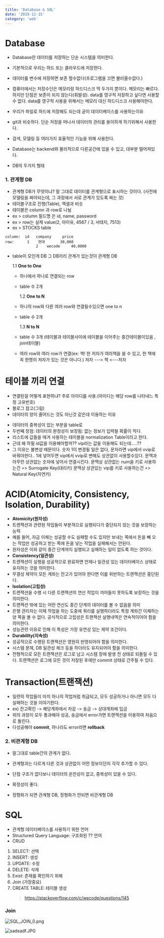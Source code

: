 ```yaml
---
title: 'Database & SQL'
date: '2019-12-15'
category: 'web'
---
```


# Database

- Database란 데이터를 저장하는 단순 시스템을 의미한다.

- 기본적으로 우리는 하드 또는 클라우드에 저장한다.
- 데이터를 변수에 저장하면 보존 할수없다(프로그램을 끄면 불러올수없다.)
- 컴퓨터에서는 저장수단은 메모리랑 하드디스크 딱 두가지 뿐이다. 메모리는 빠르다. 하지만 단점은 보존이 되지 않는다(휘발성). data를 영구적 저장하고 싶다면 사용할 수 없다. data를 영구적 사용을 위해서는 메모리 대신 하드디스크 사용해야한다.

- 우리가 파일로 하드에 저장해도 되는데 굳이 데이터베이스를 사용하는이유
- git과 비슷하다. 단순 저장을 떠나서 데이터의 관리를 용이하게 하기위해서 사용한다.
- 검색, 모델링 등 여러가지 효율적인 기능을 위해 사용한다.

- Database는 backend와 물리적으로 다른공간에 있을 수 있고, 대부분 떨어져있다.
- DB의 두가지 형태

### 1. 관계형 DB

- 관계형 DB가 무엇이냐? 말 그대로 데이터를 관계형으로 표시하는 것이다. (사전에 모델링을 짜야되는데, 그 과정에서 서로 관계가 있도록 짜는 것)
- 테이블구조로 진행(Table), 엑셀과 비슷
- 테이블은 column 과 row로 나뉨
- ex > column 필드명 은 id, name, password
- ex > row는 실제 value(2, 아이유, 4567 / 3, 서태지, 7513)
- ex > STOCKS table

```
column:  id   company     price
row:      1    현대       30,000
              2    wecode     40,0000
```

- table이 모인게 DB 그 DB끼리 관계가 있는것이 관계형 DB

  1.1 **One to One**

  - 하나에서 하나로 연결되는 row
  - table 수 2개

    1.2 **One to N**

  - 하나의 row와 다른 여러 row와 연결될수있으면 one to n
  - table 수 2개

    1.3 **N to N**

  - table 수 3개 (테이블과 테이블사이에 테이블을 이어주는 중간테이블이있음 , join테이블)
  - 여러 row와 여러 row가 연결(ex: 책! 한 저자가 여러책을 쓸 수 있고, 한 책에 꼭 한명의 저자가 있는 것은 아니다.)
    저자 ---> 책 <---저자

# 테이블 끼리 연결

- 연결된걸 어떻게 표현하냐? 주로 아이디를 사용.(아이디는 해당 row를 나타내느 특정 고유번호)
- 블로그 참고(그림)
- 데이터의 양이 줄어드는 것도 아닌것 같은데 이용하는 이유

* 데이터의 중복성이 있는 부분을 table로
* 두번째 장점: 데이터의 완정성이 보장됨: 없는 정보가 입력될 확률이 적다.
* 리스트에 값들을 매겨 사용하는 테이블을 normalization Table이라고 한다.
* 근데 왜 하필 id값을 이용해야할까?? vip라는 값을 이용해도 되는데.....??
* 그 이유는 불변성 때문이다. 숫자 1이 변경될 일은 없다, 문자라면 vip에서 vvip로 바꿔야한다.. 1에 넣어두면 vip에서 vvip로 변해도 상관없이 사용할수있다. 문맥과 아무런 상관없는 숫자에 넣어서 연결시킨다. 문맥상 상관없는 num을 키로 사용하는건 => Surrogate Key(대리키) 문맥상 상관있는 vip를 키로 사용하는건 => Natural Key(자연키)

# ACID(Atomicity, Consistency, Isolation, Durability)

- **Atomicity(원자성)**
- 트랜잭션과 관련된 작업들이 부분적으로 실행되다가 중단되지 않는 것을 보장하는 능력
- 예를 들어, 자금 이체는 성공할 수도 실패할 수도 있지만 보내는 쪽에서 돈을 빼 오는 작업만 성공하고 받는 쪽에 돈을 넣는 작업을 실패해서는 안된다.
- 원자성은 이와 같이 중간 단계까지 실행되고 실패하는 일이 없도록 하는 것이다.
- **Consistency(일관성)**
- 트랜잭션이 실행을 성공적으로 완료하면 언제나 일관성 있는 데이터베이스 상태로 유지하는 것을 의미한다.
- 무결성 제약이 모든 계좌는 잔고가 있어야 한다면 이를 위반하는 트랜잭션은 중단된다.
- **Isolation(고립성)**
- 트랜잭션을 수행 시 다른 트랜잭션의 연산 작업이 끼어들지 못하도록 보장하는 것을 의미한다.
- 트랜잭션 밖에 있는 어떤 연산도 중간 단계의 데이터를 볼 수 없음을 의미
- 은행 관리자는 이체 작업을 하는 도중에 쿼리를 실행하더라도 특정 계좌간 이체하는 양 쪽을 볼 수 없다. 공식적으로 고립성은 트랜잭션 실행내역은 연속적이어야 함을 의미한다.
- 성능관련 이유로 인해 이 특성은 가장 유연성 있는 제약 조건이다.
- **Durability(지속성)**
- 성공적으로 수행된 트랜잭션은 영원히 반영되어야 함을 의미한다.
- 시스템 문제, DB 일관성 체크 등을 하더라도 유지되어야 함을 의미한다.
- 전형적으로 모든 트랜잭션은 로그로 남고 시스템 장애 발생 전 상태로 되돌릴 수 있다. 트랜잭션은 로그에 모든 것이 저장된 후에만 commit 상태로 간주될 수 있다.

# Transaction(트랜잭션)

- 일련의 작업들이 마치 하나의 작업처럼 취급되고, 모두 성공하거나 아니면 모두 다 실패하는 것을 이야기한다.
- ex) 잔고확인 -> 해당계좌에서 차감 -> 송금 -> 상대계좌에 입금
- 위의 과정이 모두 통과해야 성공, 송금에서 error가면 트랜잭션을 이용하여 처음으로 돌린다.
- 다성공해야 **commit**, 하나라도 error라면 **rollback**

### 2. 비관계형 DB

- 말그대로 table간의 관계가 없다.
- 관계형과는 다르게 다른 것과 상관없이 어떤 정보이던지 각각 추가할 수 있다.
- 단점 구조가 없다보니 데이터의 온전성이 없고, 중복성이 있을 수 있다.
- 확정성이 좋다.

- 정형화가 되면 관계형 DB, 정형화가 안되면 비관계형 DB

# SQL

- 관계형 데이터베이스를 사용하기 위한 언어
- Structured Query Language: 구조화된 ?? 언어
- CRUD

1. SELECT: 선택
2. INSERT: 생성
3. UPDATE: 수정
4. DELETE: 삭제
5. Exist: 존재를 확인하기 위해
6. Join (가장중요)
7. CREATE TABLE: 테이블 생성
   > https://stackoverflow.com/c/wecode/questions/145

### Join

![SQL_JOIN_0.png](https://images.velog.io/post-images/jotang/3009ac50-21bc-11ea-a1f9-4b865b8b9f69/SQLJOIN0.png)

![sadsadf.JPG](https://images.velog.io/post-images/jotang/4ff6e410-21bc-11ea-a1f9-4b865b8b9f69/sadsadf.JPG)
